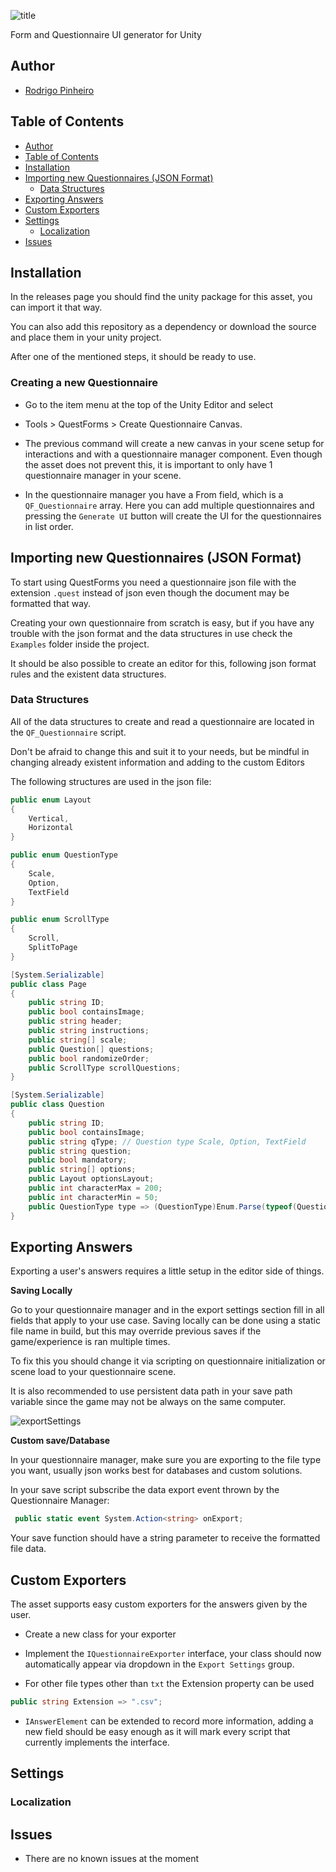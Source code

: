 ![title]

Form and Questionnaire UI generator for Unity

## Author
* [Rodrigo Pinheiro][githubProfile]

## Table of Contents
- [Author](#author)
- [Table of Contents](#table-of-contents)
- [Installation](#installation)
- [Importing new Questionnaires (JSON Format)](#importing-new-questionnaires-json-format)
  - [Data Structures](#data-structures)
- [Exporting Answers](#exporting-answers)
- [Custom Exporters](#custom-exporters)
- [Settings](#settings)
  - [Localization](#localization)
- [Issues](#issues)

## Installation

In the releases page you should find the unity package for this asset, you can import it that way.

You can also add this repository as a dependency or download the source and place them in your unity project.

After one of the mentioned steps, it should be ready to use.

### Creating a new Questionnaire

* Go to the item menu at the top of the Unity Editor and select 

* Tools > QuestForms > Create Questionnaire Canvas.

* The previous command will create a new canvas in your scene setup for interactions and with a questionnaire manager component. Even though the asset does not prevent this, it is important to only have 1 questionnaire manager in your scene.

* In the questionnaire manager you have a From field, which is a `QF_Questionnaire` array. Here you can add multiple questionnaires and pressing the `Generate UI` button will create the UI for the questionnaires in list order.

## Importing new Questionnaires (JSON Format)

To start using QuestForms you need a questionnaire json file with the extension `.quest` instead of json even though the document may be formatted that way.

Creating your own questionnaire from scratch is easy, but if you have any trouble with the json format and the data structures in use check the `Examples` folder inside the project.

It should be also possible to create an editor for this, following json format rules and the existent data structures.

### Data Structures

All of the data structures to create and read a questionnaire are located in the `QF_Questionnaire` script.

Don't be afraid to change this and suit it to your needs, but be mindful in changing already existent information and adding to the custom Editors

The following structures are used in the json file:

```cs
public enum Layout
{
    Vertical,
    Horizontal
}

public enum QuestionType
{
    Scale,
    Option,
    TextField
}

public enum ScrollType
{
    Scroll,
    SplitToPage
}

[System.Serializable]
public class Page
{
    public string ID;
    public bool containsImage;
    public string header;
    public string instructions;
    public string[] scale;
    public Question[] questions;
    public bool randomizeOrder;
    public ScrollType scrollQuestions;
}

[System.Serializable]
public class Question
{
    public string ID;
    public bool containsImage;
    public string qType; // Question type Scale, Option, TextField
    public string question;
    public bool mandatory;
    public string[] options;
    public Layout optionsLayout;
    public int characterMax = 200;
    public int characterMin = 50;
    public QuestionType type => (QuestionType)Enum.Parse(typeof(QuestionType), qType;
}
```

## Exporting Answers

Exporting a user's answers requires a little setup in the editor side of things.

**Saving Locally**

Go to your questionnaire manager and in the export settings section fill in all fields that apply to your use case. Saving locally can be done using a static file name in build, but this may override previous saves if the game/experience is ran multiple times.

To fix this you should change it via scripting on questionnaire initialization or scene load to your questionnaire scene.

It is also recommended to use persistent data path in your save path variable since the game may not be always on the same computer.

![exportSettings]

**Custom save/Database**

In your questionnaire manager, make sure you are exporting to the file type you want, usually json works best for databases and custom solutions.

In your save script subscribe the data export event thrown by the Questionnaire Manager:

```cs
 public static event System.Action<string> onExport;
```

Your save function should have a string parameter to receive the formatted file data.

## Custom Exporters

The asset supports easy custom exporters for the answers given by the user.

* Create a new class for your exporter

*  Implement the `IQuestionnaireExporter` interface, your class should now automatically appear via dropdown in the `Export Settings` group.

*  For other file types other than `txt` the Extension property can be used
```cs
public string Extension => ".csv";
```
* `IAnswerElement` can be extended to record more information, adding a new field should be easy enough as it will mark every script that currently implements the interface.

## Settings

### Localization

## Issues

 * There are no known issues at the moment

[title]: images/title.png
[exportSettings]: images/exportSettings.png
[githubProfile]: (https://github.com/RodrigoPrinheiro)